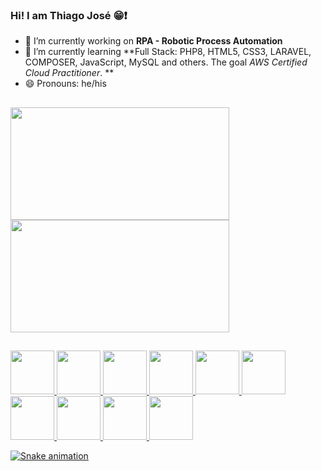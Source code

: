 ### Hi! I am Thiago José 😁❗

- 🔭 I’m currently working on **RPA - Robotic Process Automation**
- 🌱 I’m currently learning **Full Stack: PHP8, HTML5, CSS3, LARAVEL, COMPOSER, JavaScript, MySQL and others. The goal *AWS Certified Cloud Practitioner*. **
- 😄 Pronouns: he/his
##

<div>
  <a href="https://github.com/thiagojoseSS">
  <img height=180em width=350em src="https://github-readme-stats.vercel.app/api?username=thiagojoseSS&count_private=true&show_icons=true&theme=dark&text_color=00FF00">
  <img height=180em width=350em src="https://github-readme-stats.vercel.app/api/top-langs/?username=thiagojoseSS&layout=compact&langs_count=10&count_private=true&show_icons=true&theme=dark&text_color=00FF00">
</div>
  
##

<div style="display inline-block">
  <img width=70em src="https://cdn.jsdelivr.net/gh/devicons/devicon/icons/python/python-original-wordmark.svg" />
  <img width=70em src="https://cdn.jsdelivr.net/gh/devicons/devicon/icons/php/php-original.svg" />
  <img width=70em src="https://cdn.jsdelivr.net/gh/devicons/devicon/icons/css3/css3-original-wordmark.svg" />
  <img width=70em src="https://cdn.jsdelivr.net/gh/devicons/devicon/icons/html5/html5-original-wordmark.svg" />
  <img width=70em src="https://cdn.jsdelivr.net/gh/devicons/devicon/icons/mysql/mysql-original-wordmark.svg" />
  <img width=70em src="https://cdn.jsdelivr.net/gh/devicons/devicon/icons/amazonwebservices/amazonwebservices-original-wordmark.svg" />
  <img width=70em src="https://cdn.jsdelivr.net/gh/devicons/devicon/icons/c/c-original.svg" />
  <img width=70em src="https://cdn.jsdelivr.net/gh/devicons/devicon/icons/git/git-original.svg" />
  <img width=70em src="https://cdn.jsdelivr.net/gh/devicons/devicon/icons/github/github-original.svg" />
  <img width=70em src="https://cdn.jsdelivr.net/gh/devicons/devicon/icons/java/java-original-wordmark.svg" />
 </div>

  
![Snake animation](https://github.com/thiagojoseSS/thiagojoseSS/blob/fab60cd87f096b45ba13fa7743b98549e791681e/.github/workflows/cobrinha.yml)
